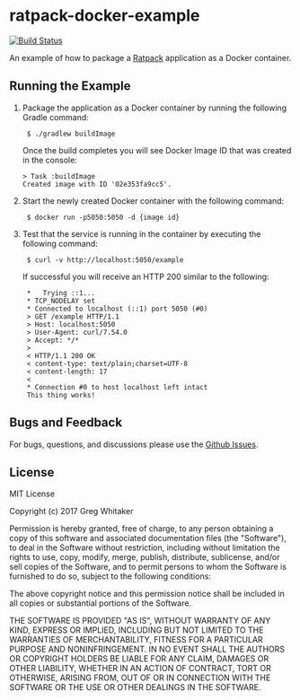# ratpack-docker-example
[![Build Status](https://travis-ci.org/gregwhitaker/ratpack-docker-example.svg?branch=master)](https://travis-ci.org/gregwhitaker/ratpack-docker-example)

An example of how to package a [Ratpack](https://www.ratpack.io) application as a Docker container.

## Running the Example
1. Package the application as a Docker container by running the following Gradle command:

        $ ./gradlew buildImage

   Once the build completes you will see Docker Image ID that was created in the console:
   
       > Task :buildImage
       Created image with ID '02e353fa9cc5'.
       
2. Start the newly created Docker container with the following command:

        $ docker run -p5050:5050 -d {image id}
        
3. Test that the service is running in the container by executing the following command:

        $ curl -v http://localhost:5050/example

    If successful you will receive an HTTP 200 similar to the following:
    
        *   Trying ::1...
        * TCP_NODELAY set
        * Connected to localhost (::1) port 5050 (#0)
        > GET /example HTTP/1.1
        > Host: localhost:5050
        > User-Agent: curl/7.54.0
        > Accept: */*
        >
        < HTTP/1.1 200 OK
        < content-type: text/plain;charset=UTF-8
        < content-length: 17
        <
        * Connection #0 to host localhost left intact
        This thing works!
        
## Bugs and Feedback
For bugs, questions, and discussions please use the [Github Issues](https://github.com/gregwhitaker/ratpack-docker-example/issues).

## License
MIT License

Copyright (c) 2017 Greg Whitaker

Permission is hereby granted, free of charge, to any person obtaining a copy
of this software and associated documentation files (the "Software"), to deal
in the Software without restriction, including without limitation the rights
to use, copy, modify, merge, publish, distribute, sublicense, and/or sell
copies of the Software, and to permit persons to whom the Software is
furnished to do so, subject to the following conditions:

The above copyright notice and this permission notice shall be included in all
copies or substantial portions of the Software.

THE SOFTWARE IS PROVIDED "AS IS", WITHOUT WARRANTY OF ANY KIND, EXPRESS OR
IMPLIED, INCLUDING BUT NOT LIMITED TO THE WARRANTIES OF MERCHANTABILITY,
FITNESS FOR A PARTICULAR PURPOSE AND NONINFRINGEMENT. IN NO EVENT SHALL THE
AUTHORS OR COPYRIGHT HOLDERS BE LIABLE FOR ANY CLAIM, DAMAGES OR OTHER
LIABILITY, WHETHER IN AN ACTION OF CONTRACT, TORT OR OTHERWISE, ARISING FROM,
OUT OF OR IN CONNECTION WITH THE SOFTWARE OR THE USE OR OTHER DEALINGS IN THE
SOFTWARE.
